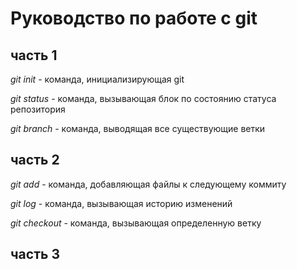 # Руководство по работе с git

## часть 1
*git init* - команда, инициализирующая git

*git status* - команда, вызывающая блок по состоянию статуса репозитория

*git branch* - команда, выводящая все существующие ветки

## часть 2

*git add* - команда, добавляющая файлы к следующему коммиту

*git log* - команда, вызывающая историю изменений

*git checkout* - команда, вызывающая определенную ветку

## часть 3
